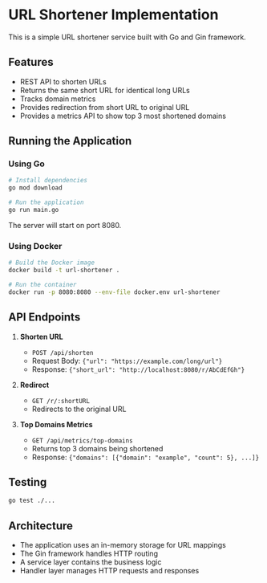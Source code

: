# URL Shortener Implementation

This is a simple URL shortener service built with Go and Gin framework.

## Features

- REST API to shorten URLs
- Returns the same short URL for identical long URLs
- Tracks domain metrics
- Provides redirection from short URL to original URL
- Provides a metrics API to show top 3 most shortened domains

## Running the Application

### Using Go

```bash
# Install dependencies
go mod download

# Run the application
go run main.go
```

The server will start on port 8080.

### Using Docker

```bash
# Build the Docker image
docker build -t url-shortener .

# Run the container
docker run -p 8080:8080 --env-file docker.env url-shortener
```

## API Endpoints

1. **Shorten URL**
   - `POST /api/shorten`
   - Request Body: `{"url": "https://example.com/long/url"}`
   - Response: `{"short_url": "http://localhost:8080/r/AbCdEfGh"}`

2. **Redirect**
   - `GET /r/:shortURL`
   - Redirects to the original URL

3. **Top Domains Metrics**
   - `GET /api/metrics/top-domains`
   - Returns top 3 domains being shortened
   - Response: `{"domains": [{"domain": "example", "count": 5}, ...]}`

## Testing

```bash
go test ./...
```

## Architecture

- The application uses an in-memory storage for URL mappings
- The Gin framework handles HTTP routing
- A service layer contains the business logic
- Handler layer manages HTTP requests and responses

